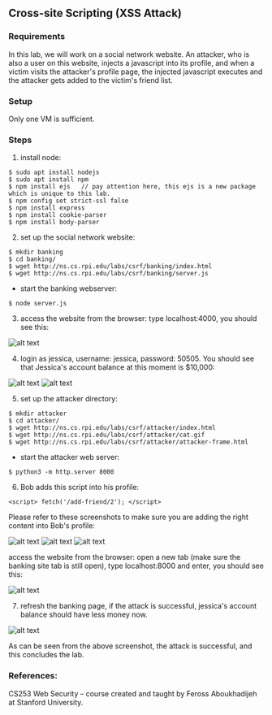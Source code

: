 ## Cross-site Scripting (XSS Attack)

### Requirements 

In this lab, we will work on a social network website. An attacker, who is also a user on this website, injects a javascript into its profile, and when a victim visits the attacker's profile page, the injected javascript executes and the attacker gets added to the victim's friend list.

### Setup

Only one VM is sufficient.

### Steps

1. install node:

```console
$ sudo apt install nodejs
$ sudo apt install npm
$ npm install ejs	// pay attention here, this ejs is a new package which is unique to this lab.
$ npm config set strict-ssl false
$ npm install express
$ npm install cookie-parser
$ npm install body-parser
```

2. set up the social network website:

```console
$ mkdir banking
$ cd banking/
$ wget http://ns.cs.rpi.edu/labs/csrf/banking/index.html
$ wget http://ns.cs.rpi.edu/labs/csrf/banking/server.js
```

- start the banking webserver:
```console
$ node server.js
```

3. access the website from the browser: type localhost:4000, you should see this:

![alt text](images/lab-csrf-banking-site.png "Lab csrf banking")

4. login as jessica, username: jessica, password: 50505. You should see that Jessica's account balance at this moment is $10,000:

![alt text](images/lab-csrf-banking-login.png "Lab csrf banking login")
![alt text](images/lab-csrf-banking-balance.png "Lab csrf banking balance")

5. set up the attacker directory:

```console
$ mkdir attacker
$ cd attacker/
$ wget http://ns.cs.rpi.edu/labs/csrf/attacker/index.html
$ wget http://ns.cs.rpi.edu/labs/csrf/attacker/cat.gif
$ wget http://ns.cs.rpi.edu/labs/csrf/attacker/attacker-frame.html
```

- start the attacker web server:
```console
$ python3 -m http.server 8000
```

6. Bob adds this script into his profile:

```console
<script> fetch('/add-friend/2'); </script>
``` 

Please refer to these screenshots to make sure you are adding the right content into Bob's profile:

![alt text](images/lab-csrf-bob-inject-p1.png "Lab xss attacker injecting script")
![alt text](images/lab-csrf-bob-inject-p2.png "Lab xss attacker injecting script")
![alt text](images/lab-csrf-bob-inject-p3.png "Lab xss attacker injecting script")

access the website from the browser: open a new tab (make sure the banking site tab is still open), type localhost:8000 and enter, you should see this:

![alt text](images/lab-csrf-attacker-site.png "Lab csrf attacker")

7. refresh the banking page, if the attack is successful, jessica's account balance should have less money now.

![alt text](images/lab-csrf-attack-success.png "Lab csrf attack success")

As can be seen from the above screenshot, the attack is successful, and this concludes the lab.

### References:

CS253 Web Security – course created and taught by Feross Aboukhadijeh at Stanford University.

